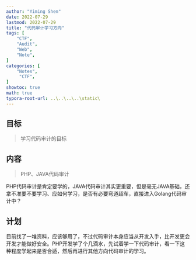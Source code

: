 ```yaml
---
author: "Yiming Shen"
date: 2022-07-29
lastmod: 2022-07-29
title: "代码审计学习方向"
tags: [
    "CTF",
    "Audit",
    "Web",
    "Note",
]
categories: [
    "Notes",
     "CTF",
]
showtoc: true
math: true
typora-root-url: ..\..\..\..\static\
---
```


## 目标

> 学习代码审计的目标



## 内容

> PHP、JAVA代码审计

PHP代码审计是肯定要学的，JAVA代码审计其实更重要，但是毫无JAVA基础，还拿不准要不要学习、应如何学习，是否有必要弯道超车，直接进入Golang代码审计中？

## 计划

目前找了一堆资料，应该够用了，不过代码审计本身应当从开发入手，比开发更会开发才能做好安全。PHP开发学了个几滴水，先试着学一下代码审计，看一下这种程度学起来是否合适，然后再进行其他方向代码审计的学习。











